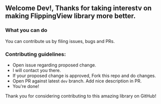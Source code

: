 ## Welcome Dev!, Thanks for taking interestv on making FlippingView library more better.

### What you can do
You can contribute us by filing issues, bugs and PRs.

### Contributing guidelines:
- Open issue regarding proposed change.
- I will contact you there.
- If your proposed change is approved, Fork this repo and do changes.
- Open PR against latest `dev` branch. Add nice description in PR.
- You're done!


Thank you for considering contributing to this amazing library on GitHub!
